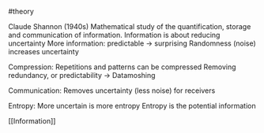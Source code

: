 #theory 

Claude Shannon (1940s)
Mathematical study of the quantification, storage and communication of information.
	Information is about reducing uncertainty
	More information: predictable -> surprising
	Randomness (noise) increases uncertainty
	
Compression:
	Repetitions and patterns can be compressed
	Removing redundancy, or predictability
	-> Datamoshing

Communication:
	Removes uncertainty (less noise) for receivers

Entropy:
	More uncertain is more entropy
	Entropy is the potential information

[[Information]]
